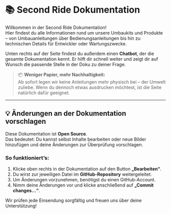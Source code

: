 # 📚 Second Ride Dokumentation

Willkommen in der Second Ride Dokumentation!  
Hier findest du alle Informationen rund um unsere Umbaukits und Produkte – von Umbauanleitungen über Bedienungsanleitungen bis hin zu technischen Details für Entwickler oder Wartungszwecke.

Unten rechts auf der Seite findest du außerdem einen **Chatbot**, der die gesamte Dokumentation kennt. Er hilft dir schnell weiter und zeigt dir auf Wunsch die passende Stelle in der Doku zu deiner Frage.

> 📦 **Weniger Papier, mehr Nachhaltigkeit:**  
> Ab sofort legen wir keine Anleitungen mehr physisch bei – der Umwelt zuliebe. Wenn du dennoch etwas ausdrucken möchtest, ist die Seite natürlich dafür geeignet.

---

## 💡 Änderungen an der Dokumentation vorschlagen

Diese Dokumentation ist **Open Source**.  
Das bedeutet: Du kannst selbst Inhalte bearbeiten oder neue Bilder hinzufügen und deine Änderungen zur Überprüfung vorschlagen.

### So funktioniert’s:
1. Klicke oben rechts in der Dokumentation auf den Button **„Bearbeiten“**.
2. Du wirst zur jeweiligen Datei im **GitHub-Repository** weitergeleitet.
3. Um Änderungen vorzunehmen, benötigst du einen GitHub-Account.
4. Nimm deine Änderungen vor und klicke anschließend auf **„Commit changes...“**.

Wir prüfen jede Einsendung sorgfältig und freuen uns über deine Unterstützung!
